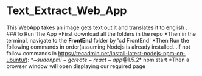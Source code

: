 # Text_Extract_Web_App
This WebApp takes an image gets text out it and translates it to english . 
###To Run The App
*First download all the folders in the repo
*Then in the terminal, navigate to the **FrontEnd** folder by 'cd FrontEnd'
*Then Run the following commands in order(assuming Nodejs is already installed...If not follow commands in https://tecadmin.net/install-latest-nodejs-npm-on-ubuntu/):
   *~$sudo npm i -g create-react-app@1.5.2
   *~$npm start
*Then a browser window will open displaying our required page
